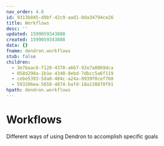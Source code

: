 ```yaml
---
nav_order: 4.6
id: 9313b845-d9bf-42c9-aad1-0da34794ce26
title: Workflows
desc: ''
updated: 1599059343888
created: 1599059343888
data: {}
fname: dendron.workflows
stub: false
children:
  - 3e7baac6-f120-4378-a667-92e7a0869dca
  - 058d298a-1b1e-4340-8ebd-7dbcc5a6f119
  - cebe5393-5da0-484c-a24a-0939f0cef768
  - 593206ea-5658-4874-bafd-18a138870f91
hpath: dendron.workflows
---
```

# Workflows

Different ways of using Dendron to accomplish specific goals
